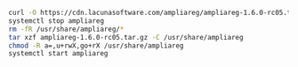 ﻿```sh
curl -O https://cdn.lacunasoftware.com/ampliareg/ampliareg-1.6.0-rc05.tar.gz
systemctl stop ampliareg
rm -fR /usr/share/ampliareg/*
tar xzf ampliareg-1.6.0-rc05.tar.gz -C /usr/share/ampliareg
chmod -R a=,u+rwX,go+rX /usr/share/ampliareg
systemctl start ampliareg
```
